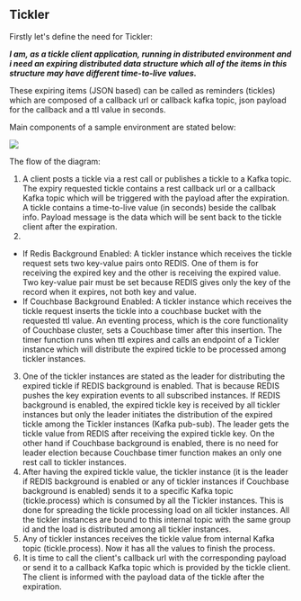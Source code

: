 


Tickler
-----------------
Firstly let's define the need for Tickler: 

***I am, as a tickle client application, running in distributed environment and i need an expiring distributed data structure which all of the items in this structure may have different time-to-live values.***

These expiring items (JSON based) can be called as reminders (tickles) which are composed of a callback url or callback kafka topic, json payload for the callback and a ttl value in seconds.

Main components of a sample environment are stated below:

<img src="https://i.ibb.co/rdN3Z5G/tickler-4.png"/>

The flow of the diagram:

 1. A client posts a tickle via a rest call or publishes a tickle to a Kafka topic. The expiry requested tickle contains a rest callback url or a callback Kafka topic which will be triggered with the payload after the expiration. A tickle contains a time-to-live value (in seconds) beside the callbak info. Payload message is the data which will be sent back to the tickle client after the expiration.
 2. 
 * If Redis Background Enabled: A tickler instance which receives the tickle request sets two key-value pairs onto REDIS. One of them is for receiving the expired key and the other is receiving the expired value. Two key-value pair must be set because REDIS gives only the key of the record when it expires, not both key and value.
 * If Couchbase Background Enabled: A tickler instance which receives the tickle request inserts the tickle into a couchbase bucket with the requested ttl value. An eventing process, which is the core functionality of Couchbase cluster, sets a Couchbase timer after this insertion. The timer function runs when ttl expires and calls an endpoint of a Tickler instance which will distribute the expired tickle to be processed among tickler instances.
 3. One of the tickler instances are stated as the leader for distributing the expired tickle if REDIS background is enabled. That is because REDIS pushes the key expiration events to all subscribed instances. If REDIS background is enabled, the expired tickle key is received by all tickler instances but only the leader initiates the distribution of the expired tickle among the Tickler instances (Kafka pub-sub). The leader gets the tickle value from REDIS after receiving the expired tickle key. On the other hand if Couchbase background is enabled, there is no need for leader election because Couchbase timer function makes an only one rest call to tickler instances.
 4. After having the expired tickle value, the tickler instance (it is the leader if REDIS background is enabled or any of tickler instances if Couchbase background is enabled) sends it to a specific Kafka topic (tickle.process) which is consumed by all the Tickler instances. This is done for spreading the tickle processing load on all tickler instances. All the tickler instances are bound to this internal topic with the same group id and the load is distributed among all tickler instances.
 5. Any of tickler instances receives the tickle value from internal Kafka topic (tickle.process). Now it has all the values to finish the process.
 6. It is time to call the client's callback url with the corresponding payload or send it to a callback Kafka topic which is provided by the tickle client. The client is informed with the payload data of the tickle after the expiration.
